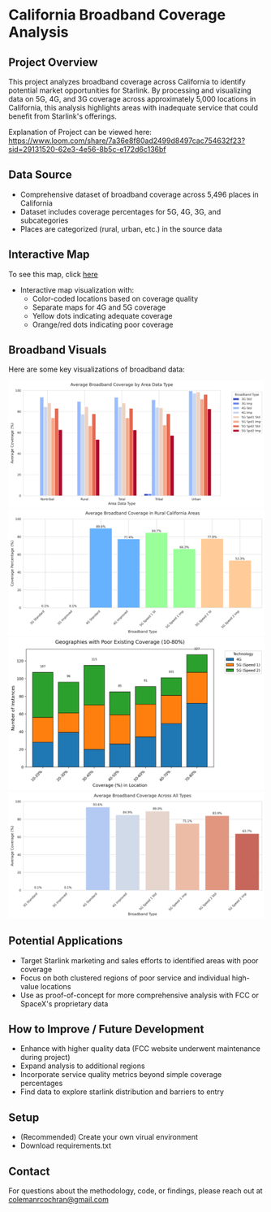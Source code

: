 # California Broadband Coverage Analysis

## Project Overview
This project analyzes broadband coverage across California to identify potential market opportunities for Starlink. By processing and visualizing data on 5G, 4G, and 3G coverage across approximately 5,000 locations in California, this analysis highlights areas with inadequate service that could benefit from Starlink's offerings.

Explanation of Project can be viewed here:
https://www.loom.com/share/7a36e8f80ad2499d8497cac754632f23?sid=29131520-62e3-4e56-8b5c-e172d6c136bf 

## Data Source
- Comprehensive dataset of broadband coverage across 5,496 places in California
- Dataset includes coverage percentages for 5G, 4G, 3G, and subcategories
- Places are categorized (rural, urban, etc.) in the source data

## Interactive Map
To see this map, click [here](https://colemancochran.github.io/California-Broadband-Visuals-Stats/html/combined_coverage_map.html)
- Interactive map visualization with:
  - Color-coded locations based on coverage quality
  - Separate maps for 4G and 5G coverage
  - Yellow dots indicating adequate coverage
  - Orange/red dots indicating poor coverage

## Broadband Visuals

Here are some key visualizations of broadband data:

![Coverage by Area](png/1_coverage_by_area.png)
![Rural Coverage](png/2_rural_coverage.png)
![Broadband Percent Instances](png/3_broadband_percent_instances.png)
![Average Broadband by Type](png/4_avg_broadband_by_type.png)

## Potential Applications
- Target Starlink marketing and sales efforts to identified areas with poor coverage
- Focus on both clustered regions of poor service and individual high-value locations
- Use as proof-of-concept for more comprehensive analysis with FCC or SpaceX's proprietary data

## How to Improve / Future Development
- Enhance with higher quality data (FCC website underwent maintenance during project)
- Expand analysis to additional regions
- Incorporate service quality metrics beyond simple coverage percentages
- Find data to explore starlink distribution and barriers to entry

## Setup
- (Recommended) Create your own virual environment
- Download requirements.txt

## Contact
For questions about the methodology, code, or findings, please reach out at colemanrcochran@gmail.com